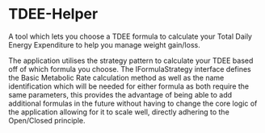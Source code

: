 # TDEE-Helper
A tool which lets you choose a TDEE formula to calculate your Total Daily Energy Expenditure to help you manage weight gain/loss.

The application utilises the strategy pattern to calculate your TDEE based off of which formula you choose.
The IFormulaStrategy interface defines the Basic Metabolic Rate calculation method as well as the name identification which will be needed for either formula as both require the same parameters, this provides the advantage of being able to add additional formulas in the future without having to change the core logic of the application allowing for it to scale well, directly adhering to the Open/Closed principle.
